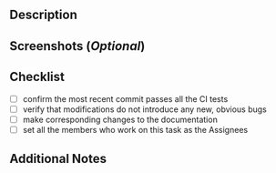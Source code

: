 ## Description

<!-- include a summary of the change and the context that the reviewer needs -->

## Screenshots (_Optional_)

<!-- (_optional_) include screenshots if your modifications include UI change -->

## Checklist

<!-- check all before submitting this PR -->

- [ ] confirm the most recent commit passes all the CI tests
- [ ] verify that modifications do not introduce any new, obvious bugs
- [ ] make corresponding changes to the documentation
- [ ] set all the members who work on this task as the Assignees

## Additional Notes

